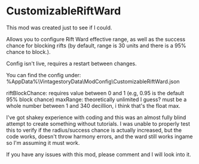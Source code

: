 # CustomizableRiftWard

This mod was created just to see if I could.

Allows you to configure Rift Ward effective range, as well as the success chance for blocking rifts (by default, range is 30 units and there is a 95% chance to block.).


Config isn't live, requires a restart between changes.

You can find the config under: %AppData%\VintagestoryData\ModConfig\CustomizableRiftWard.json

riftBlockChance: requires value between 0 and 1 (e.g, 0.95 is the default 95% block chance)
maxRange: theoretically unlimited I guess? must be a whole number between 1 and 340 decillion, i think that's the float max.


I've got shakey experience with coding and this was an almost fully blind attempt to create something without tutorials. I was unable to properly test this to verify if the radius/success chance is actually increased, but the code works, doesn't throw harmony errors, and the ward still works ingame so I'm assuming it must work.

If you have any issues with this mod, please comment and I will look into it.
